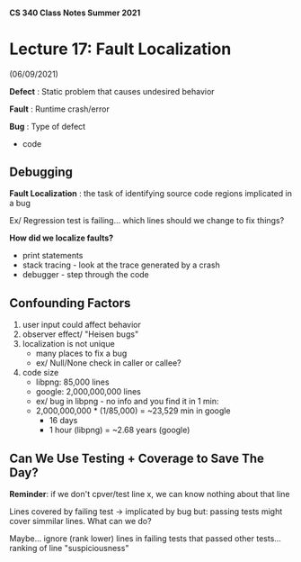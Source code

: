#### CS 340 Class Notes Summer 2021
# Lecture 17: Fault Localization
(06/09/2021)

**Defect**
: Static problem that causes undesired behavior

**Fault**
: Runtime crash/error

**Bug**
: Type of defect
- code

## Debugging

**Fault Localization**
: the task of identifying source code regions implicated in a bug

Ex/ Regression test is failing... which lines should we change to fix things?

**How did we localize faults?**
- print statements
- stack tracing - look at the trace generated by a crash
- debugger - step through the code

## Confounding Factors
1. user input could affect behavior
2. observer effect/ "Heisen bugs"
3. localization is not unique
	- many places to fix a bug
	- ex/ Null/None check in caller or callee?
4. code size
	- libpng: 85,000 lines
	- google: 2,000,000,000 lines
	- ex/ bug in libpng - no info and you find it in 1 min:
	- 2,000,000,000 * (1/85,000) = ~23,529 min in google
		- 16 days
		- 1 hour (libpng) = ~2.68 years (google)

## Can We Use Testing + Coverage to Save The Day?

**Reminder**: if we don't cpver/test line x, we can know nothing about that line

Lines covered by failing test -> implicated by bug but: passing tests might cover simmilar lines. What can we do?

Maybe... ignore (rank lower) lines in failing tests that passed other tests... ranking of line "suspiciousness"